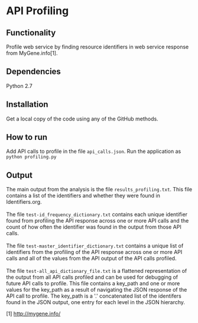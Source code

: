 # API Profiling

## Functionality
Profile web service by finding resource identifiers in web service response from MyGene.info[1]. 

## Dependencies
Python 2.7

## Installation
Get a local copy of the code using any of the GitHub methods.

## How to run
Add API calls to profile in the file `api_calls.json`. 
Run the application as `python profiling.py`

## Output
The main output from the analysis is the file `results_profiling.txt`. This file contains 
a list of the identifiers and whether they were found in Identifiers.org. 
<br><br>
The file `test-id_frequency_dictionary.txt` contains each unique identifier found from 
profiling the API response across one or more API calls and the count of how often the 
identifier was found in the output from those API calls.
<br><br>
The file `test-master_identifier_dictionary.txt` contains a unique list of identifiers
from the profiling of the API response across one or more API calls and all of the values
from the API output of the API calls profiled.
<br><br>
The file `test-all_api_dictionary_file.txt` is a flattened representation of the output
from all API calls profiled and can be used for debugging of future API calls to profile. 
This file contains a key_path and one or more values for the key_path as a result of navigating
the JSON response of the API call to profile. The key_path is a '.' concatenated list
of the identifers found in the JSON output, one entry for each level in the JSON hierarchy. 


[1] http://mygene.info/
